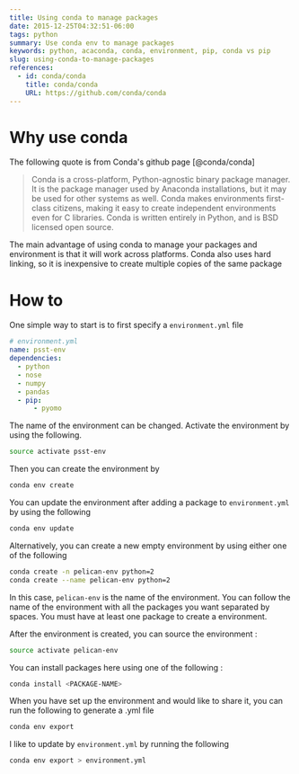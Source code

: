 ```yaml
---
title: Using conda to manage packages
date: 2015-12-25T04:32:51-06:00
tags: python
summary: Use conda env to manage packages
keywords: python, acaconda, conda, environment, pip, conda vs pip
slug: using-conda-to-manage-packages
references:
  - id: conda/conda
    title: conda/conda
    URL: https://github.com/conda/conda
---
```


# Why use conda

The following quote is from Conda's github page [@conda/conda]

> Conda is a cross-platform, Python-agnostic binary package manager. It is the package manager used by Anaconda installations, but it may be used for other systems as well. Conda makes environments first-class citizens, making it easy to create independent environments even for C libraries. Conda is written entirely in Python, and is BSD licensed open source.

The main advantage of using conda to manage your packages and environment is that it will work across platforms.
Conda also uses hard linking, so it is inexpensive to create multiple copies of the same package

# How to

One simple way to start is to first specify a `environment.yml` file

```yaml
# environment.yml
name: psst-env
dependencies:
  - python
  - nose
  - numpy
  - pandas
  - pip:
      - pyomo
```

The name of the environment can be changed. Activate the environment by using the following.

```bash
source activate psst-env
```

Then you can create the environment by

```bash
conda env create
```

You can update the environment after adding a package to `environment.yml` by using the following

```bash
conda env update
```

Alternatively, you can create a new empty environment by using either one of the following

```bash
conda create -n pelican-env python=2
conda create --name pelican-env python=2
```

In this case, `pelican-env` is the name of the environment.
You can follow the name of the environment with all the packages you want separated by spaces.
You must have at least one package to create a environment.

After the environment is created, you can source the environment :

```bash
source activate pelican-env
```

You can install packages here using one of the following :

```bash
conda install <PACKAGE-NAME>
```

When you have set up the environment and would like to share it, you can run the following to generate a .yml file

```bash
conda env export
```

I like to update by `environment.yml` by running the following

```bash
conda env export > environment.yml
```
